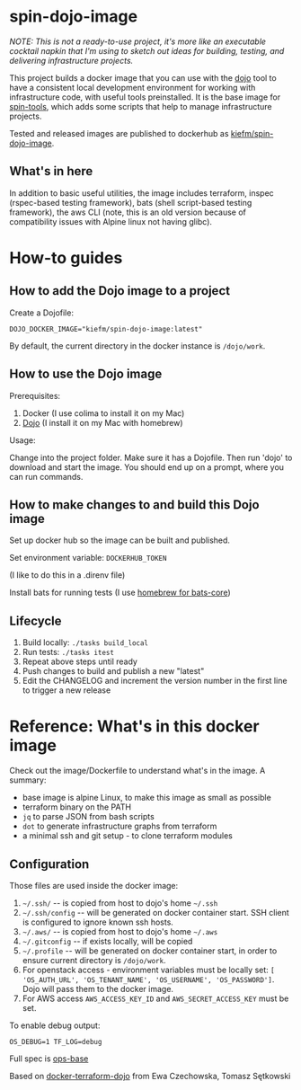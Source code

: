 # spin-dojo-image

*NOTE:* _This is not a ready-to-use project, it's more like an executable cocktail napkin that I'm using to sketch out ideas for building, testing, and delivering infrastructure projects._

This project builds a docker image that you can use with the [dojo](https://github.com/kudulab/dojo) tool to have a consistent local development environment for working with infrastructure code, with useful tools preinstalled. It is the base image for [spin-tools](https://github.com/cloudspinners/spin-tools), which adds some scripts that help to manage infrastructure projects.

Tested and released images are published to dockerhub as [kiefm/spin-dojo-image](https://hub.docker.com/r/kiefm/spin-dojo-image).


## What's in here

In addition to basic useful utilities, the image includes terraform, inspec (rspec-based testing framework), bats (shell script-based testing framework), the aws CLI (note, this is an old version because of compatibility issues with Alpine linux not having glibc).


# How-to guides

## How to add the Dojo image to a project

Create a Dojofile:

```
DOJO_DOCKER_IMAGE="kiefm/spin-dojo-image:latest"
```

By default, the current directory in the docker instance is `/dojo/work`.


## How to use the Dojo image

Prerequisites:

1. Docker (I use colima to install it on my Mac)
2. [Dojo](https://github.com/kudulab/dojo) (I install it on my Mac with homebrew)

Usage:

Change into the project folder. Make sure it has a Dojofile. Then run 'dojo' to download and start the image. You should end up on a prompt, where you can run commands.


## How to make changes to and build this Dojo image

Set up docker hub so the image can be built and published.

Set environment variable: `DOCKERHUB_TOKEN`

(I like to do this in a .direnv file)

Install bats for running tests (I use [homebrew for bats-core](https://github.com/bats-core/homebrew-bats-core))


## Lifecycle

1. Build locally: `./tasks build_local`
2. Run tests: `./tasks itest`
3. Repeat above steps until ready
4. Push changes to build and publish a new "latest"
5. Edit the CHANGELOG and increment the version number in the first line to trigger a new release


# Reference: What's in this docker image

Check out the image/Dockerfile to understand what's in the image. A summary:

 * base image is alpine Linux, to make this image as small as possible
 * terraform binary on the PATH
 * `jq` to parse JSON from bash scripts
 * `dot` to generate infrastructure graphs from terraform
 * a minimal ssh and git setup - to clone terraform modules


## Configuration
Those files are used inside the docker image:

1. `~/.ssh/` -- is copied from host to dojo's home `~/.ssh`
1. `~/.ssh/config` -- will be generated on docker container start. SSH client is configured to ignore known ssh hosts.
1. `~/.aws/` -- is copied from host to dojo's home `~/.aws`
2. `~/.gitconfig` -- if exists locally, will be copied
3. `~/.profile` -- will be generated on docker container start, in
   order to ensure current directory is `/dojo/work`.
4. For openstack access - environment variables must be locally set:
 `[ 'OS_AUTH_URL', 'OS_TENANT_NAME', 'OS_USERNAME',
   'OS_PASSWORD']`. Dojo will pass them to the docker image.
5. For AWS access `AWS_ACCESS_KEY_ID` and `AWS_SECRET_ACCESS_KEY` must be set.

To enable debug output:
```
OS_DEBUG=1 TF_LOG=debug
```

Full spec is [ops-base](https://github.com/kudulab/ops-base)


Based on [docker-terraform-dojo](https://github.com/kudulab/docker-terraform-dojo) from Ewa Czechowska, Tomasz Sętkowski

